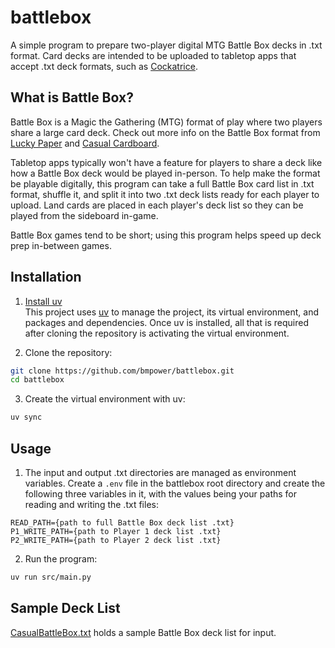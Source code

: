 # battlebox

A simple program to prepare two-player digital MTG Battle Box decks in .txt format. Card decks are intended to be uploaded to tabletop apps that accept .txt deck formats, such as [Cockatrice](https://cockatrice.github.io/).

## What is Battle Box?
Battle Box is a Magic the Gathering (MTG) format of play where two players share a large card deck. Check out more info on the Battle Box format from [Lucky Paper](https://luckypaper.co/articles/a-guide-to-battle-box/) and [Casual Cardboard](https://www.youtube.com/watch?v=_3K75KYFoAk).

Tabletop apps typically won't have a feature for players to share a deck like how a Battle Box deck would be played in-person. To help make the format be playable digitally, this program can take a full Battle Box card list in .txt format, shuffle it, and split it into two .txt deck lists ready for each player to upload. Land cards are placed in each player's deck list so they can be played from the sideboard in-game. 

Battle Box games tend to be short; using this program helps speed up deck prep in-between games.

## Installation
1. [Install uv](https://docs.astral.sh/uv/getting-started/installation/)<br>
This project uses [uv](https://docs.astral.sh/uv/) to manage the project, its virtual environment, and packages and dependencies. Once uv is installed, all that is required after cloning the repository is activating the virtual environment.<br>


2. Clone the repository:
```sh
git clone https://github.com/bmpower/battlebox.git
cd battlebox
```

3. Create the virtual environment with uv:
```sh
uv sync
```

## Usage
1. The input and output .txt directories are managed as environment variables. Create a ```.env``` file in the battlebox root directory and create the following three variables in it, with the values being your paths for reading and writing the .txt files:
```env
READ_PATH={path to full Battle Box deck list .txt}
P1_WRITE_PATH={path to Player 1 deck list .txt}
P2_WRITE_PATH={path to Player 2 deck list .txt}
```

2. Run the program:
```sh
uv run src/main.py
```

## Sample Deck List
[CasualBattleBox.txt](https://github.com/bmpower/battlebox/blob/master/CasualBattleBox.txt) holds a sample Battle Box deck list for input.

